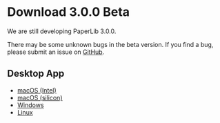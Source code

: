 # Download 3.0.0 Beta

We are still developing PaperLib 3.0.0.

There may be some unknown bugs in the beta version. If you find a bug, please submit an issue on [GitHub](https://github.com/Future-Scholars/paperlib/issues).

## Desktop App

- [<i class="bi bi-apple"></i> macOS (Intel)](https://distribution.paperlib.app/dev_channel/latest.dmg)
- [<i class="bi bi-apple"></i> macOS (silicon)](https://distribution.paperlib.app/arm_dev_channel/latest.dmg)
- [<i class="bi bi-microsoft"></i> Windows](https://distribution.paperlib.app/win_dev_channel/latest.zip)
- [<i class="bi bi-ubuntu"></i> Linux](https://distribution.paperlib.app/linux_dev_channel/latest.AppImage)